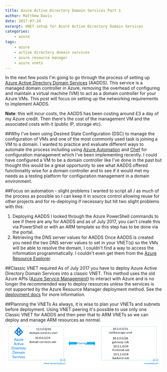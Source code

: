 ```yaml
---
title: Azure Active Directory Domain Services Part 1
author: Matthew Davis
date: 2017-07-24
excerpt: VNET setup for Azure Active Directory Domain Services
categories: 
    - azure
tags:
    - azure
    - active directory domain services
    - azure resource manager
    - azure vnets
---
```


In the next few posts I'm going to go through the process of setting up [Azure Active Directory Domain Services] (AADDS).  This service is a managed domain controller in Azure, removing the overhead of configuring and maintain a virtual machine (VM) to act as a domain controller for your Azure VMs. This post will focus on setting up the networking requirements to implement AADDS.

**Note**: this will incur costs, the AADDS has been costing around £3 a day of my Azure credit. Then there's the cost of the management VM and the associated costs with it (public IP, storage etc).

##Why
I've been using Desired State Configuration (DSC) to manage the configuration of VMs and one of the most commonly used task is joining a VM to a domain. I wanted to practice and evaluate different ways to automate the process including using [Azure Automation] and [Chef] for configuration management which I've been implementing recently. 
I could have configured a VM to be a domain controller like I've done in the past but thought this would be a great opportunity to see what AADDS offered functionality wise for a domain controller and to see if it would met my needs as a testing platform for configuration management in a domain environment.

##Focus on automation - slight problems
I wanted to script all / as much of the process as possible so I can keep it in source control allowing reuse for other projects and for re-deploying if necessary but hit two slight problems with this:
1. Deploying AADDS
I looked through the Azure PowerShell commands to see if there are any for AADDS and as of July 2017, you can't create this via PowerShell or with an ARM template so this step has to be done via the portal.
2. Retrieving the DNS server values for AADDS
Once AADDS is created you need the two DNS server values to set in your VNET(s) so the VMs will be able to resolve the domain, I couldn't find a way to access the information programmatically. I couldn't even get them from the [Azure Resource Explorer].

##Classic VNET required
As of July 2017 you have to deploy Azure Active Directory Domain Services into a classic VNET. This method uses the old Azure APIs ([Azure Service Management]) to interact with Azure and is no longer the recommended way to deploy resources unless the services is not supported by the Azure Resource Manager deployment method. See the [deployment docs] for more information.

##Planning the VNETs
As always, it is wise to plan your VNETs and subnets before deployment. Using VNET peering it's possible to use only one Classic VNET for AADDS and then peer that to ARM VNETs so we can deploy and manage ARM resources as normal.
![vnet layout](/images/azure-ad-domain-services/vnet.png)


[Azure Active Directory Domain Services]: https://azure.microsoft.com/en-gb/services/active-directory-ds/
[Azure Automation]: https://docs.microsoft.com/en-us/azure/automation/automation-intro
[Chef]: https://www.chef.io/
[Azure Resource Explorer]: https://resources.azure.com/
[Azure Service Management]: https://msdn.microsoft.com/en-us/library/azure/ee460799.aspx
[deployment docs]: https://docs.microsoft.com/en-gb/azure/azure-resource-manager/resource-manager-deployment-model